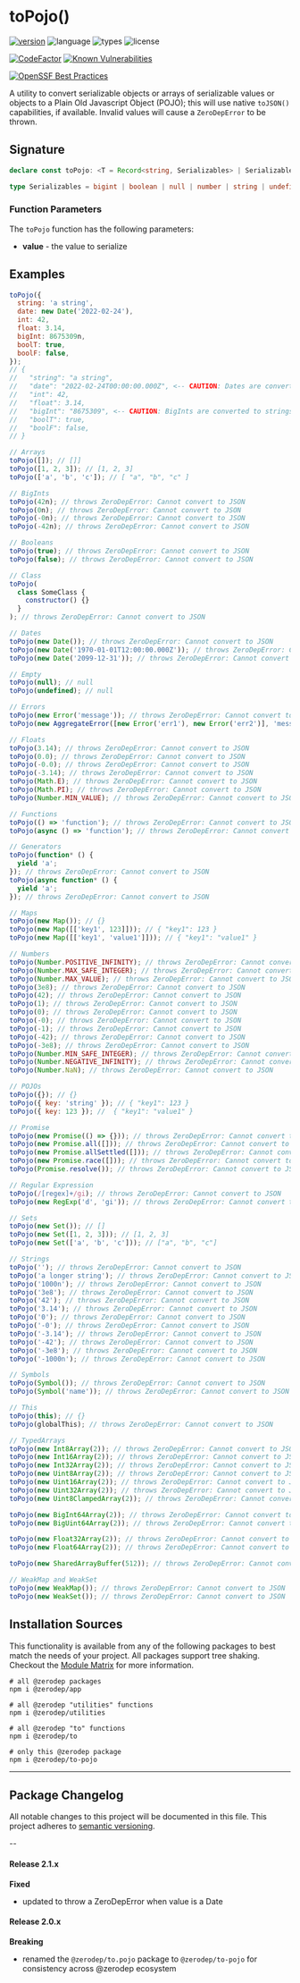 # toPojo()

[![version](https://img.shields.io/npm/v/@zerodep/to-pojo?style=flat-square&color=blue)](https://www.npmjs.com/package/@zerodep/to-pojo)
![language](https://img.shields.io/badge/typescript-100%25-blue?style=flat-square)
![types](https://img.shields.io/badge/types-included-blue?style=flat-square)
![license](https://img.shields.io/github/license/cdepage/zerodep?color=blue&style=flat-square)

[![CodeFactor](https://www.codefactor.io/repository/github/cdepage/zerodep/badge)](https://www.codefactor.io/repository/github/cdepage/zerodep)
[![Known Vulnerabilities](https://snyk.io/test/github/cdepage/zerodep/badge.svg)](https://snyk.io/test/github/cdepage/zerodep)

[![OpenSSF Best Practices](https://www.bestpractices.dev/projects/9225/badge)](https://www.bestpractices.dev/projects/9225)

A utility to convert serializable objects or arrays of serializable values or objects to a Plain Old Javascript Object (POJO); this will use native `toJSON()` capabilities, if available. Invalid values will cause a `ZeroDepError` to be thrown.

## Signature

```typescript
declare const toPojo: <T = Record<string, Serializables> | Serializables[]>(value: Serializables[] | { [key: string]: Serializables } | Map<string, Serializables> | Set<Serializables> | null) => T | null;

type Serializables = bigint | boolean | null | number | string | undefined | Date | Map<string, Serializables> | Set<Serializables> | { [key: string]: Serializables } | { toJSON: () => Serializables; [key: string]: any };
```

### Function Parameters

The `toPojo` function has the following parameters:

- **value** - the value to serialize

## Examples

```javascript
toPojo({
  string: 'a string',
  date: new Date('2022-02-24'),
  int: 42,
  float: 3.14,
  bigInt: 8675309n,
  boolT: true,
  boolF: false,
});
// {
//   "string": "a string",
//   "date": "2022-02-24T00:00:00.000Z", <-- CAUTION: Dates are converted to ISO-8601 format
//   "int": 42,
//   "float": 3.14,
//   "bigInt": "8675309", <-- CAUTION: BigInts are converted to strings
//   "boolT": true,
//   "boolF": false,
// }

// Arrays
toPojo([]); // []]
toPojo([1, 2, 3]); // [1, 2, 3]
toPojo(['a', 'b', 'c']); // [ "a", "b", "c" ]

// BigInts
toPojo(42n); // throws ZeroDepError: Cannot convert to JSON
toPojo(0n); // throws ZeroDepError: Cannot convert to JSON
toPojo(-0n); // throws ZeroDepError: Cannot convert to JSON
toPojo(-42n); // throws ZeroDepError: Cannot convert to JSON

// Booleans
toPojo(true); // throws ZeroDepError: Cannot convert to JSON
toPojo(false); // throws ZeroDepError: Cannot convert to JSON

// Class
toPojo(
  class SomeClass {
    constructor() {}
  }
); // throws ZeroDepError: Cannot convert to JSON

// Dates
toPojo(new Date()); // throws ZeroDepError: Cannot convert to JSON
toPojo(new Date('1970-01-01T12:00:00.000Z')); // throws ZeroDepError: Cannot convert to JSON
toPojo(new Date('2099-12-31')); // throws ZeroDepError: Cannot convert to JSON

// Empty
toPojo(null); // null
toPojo(undefined); // null

// Errors
toPojo(new Error('message')); // throws ZeroDepError: Cannot convert to JSON
toPojo(new AggregateError([new Error('err1'), new Error('err2')], 'message')); // throws ZeroDepError: Cannot convert to JSON

// Floats
toPojo(3.14); // throws ZeroDepError: Cannot convert to JSON
toPojo(0.0); // throws ZeroDepError: Cannot convert to JSON
toPojo(-0.0); // throws ZeroDepError: Cannot convert to JSON
toPojo(-3.14); // throws ZeroDepError: Cannot convert to JSON
toPojo(Math.E); // throws ZeroDepError: Cannot convert to JSON
toPojo(Math.PI); // throws ZeroDepError: Cannot convert to JSON
toPojo(Number.MIN_VALUE); // throws ZeroDepError: Cannot convert to JSON

// Functions
toPojo(() => 'function'); // throws ZeroDepError: Cannot convert to JSON
toPojo(async () => 'function'); // throws ZeroDepError: Cannot convert to JSON

// Generators
toPojo(function* () {
  yield 'a';
}); // throws ZeroDepError: Cannot convert to JSON
toPojo(async function* () {
  yield 'a';
}); // throws ZeroDepError: Cannot convert to JSON

// Maps
toPojo(new Map()); // {}
toPojo(new Map([['key1', 123]])); // { "key1": 123 }
toPojo(new Map([['key1', 'value1']])); // { "key1": "value1" }

// Numbers
toPojo(Number.POSITIVE_INFINITY); // throws ZeroDepError: Cannot convert to JSON
toPojo(Number.MAX_SAFE_INTEGER); // throws ZeroDepError: Cannot convert to JSON
toPojo(Number.MAX_VALUE); // throws ZeroDepError: Cannot convert to JSON
toPojo(3e8); // throws ZeroDepError: Cannot convert to JSON
toPojo(42); // throws ZeroDepError: Cannot convert to JSON
toPojo(1); // throws ZeroDepError: Cannot convert to JSON
toPojo(0); // throws ZeroDepError: Cannot convert to JSON
toPojo(-0); // throws ZeroDepError: Cannot convert to JSON
toPojo(-1); // throws ZeroDepError: Cannot convert to JSON
toPojo(-42); // throws ZeroDepError: Cannot convert to JSON
toPojo(-3e8); // throws ZeroDepError: Cannot convert to JSON
toPojo(Number.MIN_SAFE_INTEGER); // throws ZeroDepError: Cannot convert to JSON
toPojo(Number.NEGATIVE_INFINITY); // throws ZeroDepError: Cannot convert to JSON
toPojo(Number.NaN); // throws ZeroDepError: Cannot convert to JSON

// POJOs
toPojo({}); // {}
toPojo({ key: 'string' }); // { "key1": 123 }
toPojo({ key: 123 }); //  { "key1": "value1" }

// Promise
toPojo(new Promise(() => {})); // throws ZeroDepError: Cannot convert to JSON
toPojo(new Promise.all([])); // throws ZeroDepError: Cannot convert to JSON
toPojo(new Promise.allSettled([])); // throws ZeroDepError: Cannot convert to JSON
toPojo(new Promise.race([])); // throws ZeroDepError: Cannot convert to JSON
toPojo(Promise.resolve()); // throws ZeroDepError: Cannot convert to JSON

// Regular Expression
toPojo(/[regex]+/gi); // throws ZeroDepError: Cannot convert to JSON
toPojo(new RegExp('d', 'gi')); // throws ZeroDepError: Cannot convert to JSON

// Sets
toPojo(new Set()); // []
toPojo(new Set([1, 2, 3])); // [1, 2, 3]
toPojo(new Set(['a', 'b', 'c'])); // ["a", "b", "c"]

// Strings
toPojo(''); // throws ZeroDepError: Cannot convert to JSON
toPojo('a longer string'); // throws ZeroDepError: Cannot convert to JSON
toPojo('1000n'); // throws ZeroDepError: Cannot convert to JSON
toPojo('3e8'); // throws ZeroDepError: Cannot convert to JSON
toPojo('42'); // throws ZeroDepError: Cannot convert to JSON
toPojo('3.14'); // throws ZeroDepError: Cannot convert to JSON
toPojo('0'); // throws ZeroDepError: Cannot convert to JSON
toPojo('-0'); // throws ZeroDepError: Cannot convert to JSON
toPojo('-3.14'); // throws ZeroDepError: Cannot convert to JSON
toPojo('-42'); // throws ZeroDepError: Cannot convert to JSON
toPojo('-3e8'); // throws ZeroDepError: Cannot convert to JSON
toPojo('-1000n'); // throws ZeroDepError: Cannot convert to JSON

// Symbols
toPojo(Symbol()); // throws ZeroDepError: Cannot convert to JSON
toPojo(Symbol('name')); // throws ZeroDepError: Cannot convert to JSON

// This
toPojo(this); // {}
toPojo(globalThis); // throws ZeroDepError: Cannot convert to JSON

// TypedArrays
toPojo(new Int8Array(2)); // throws ZeroDepError: Cannot convert to JSON
toPojo(new Int16Array(2)); // throws ZeroDepError: Cannot convert to JSON
toPojo(new Int32Array(2)); // throws ZeroDepError: Cannot convert to JSON
toPojo(new Uint8Array(2)); // throws ZeroDepError: Cannot convert to JSON
toPojo(new Uint16Array(2)); // throws ZeroDepError: Cannot convert to JSON
toPojo(new Uint32Array(2)); // throws ZeroDepError: Cannot convert to JSON
toPojo(new Uint8ClampedArray(2)); // throws ZeroDepError: Cannot convert to JSON

toPojo(new BigInt64Array(2)); // throws ZeroDepError: Cannot convert to JSON
toPojo(new BigUint64Array(2)); // throws ZeroDepError: Cannot convert to JSON

toPojo(new Float32Array(2)); // throws ZeroDepError: Cannot convert to JSON
toPojo(new Float64Array(2)); // throws ZeroDepError: Cannot convert to JSON

toPojo(new SharedArrayBuffer(512)); // throws ZeroDepError: Cannot convert to JSON

// WeakMap and WeakSet
toPojo(new WeakMap()); // throws ZeroDepError: Cannot convert to JSON
toPojo(new WeakSet()); // throws ZeroDepError: Cannot convert to JSON
```

## Installation Sources

This functionality is available from any of the following packages to best match the needs of your project. All packages support tree shaking. Checkout the [Module Matrix](/) for more information.

```shell
# all @zerodep packages
npm i @zerodep/app

# all @zerodep "utilities" functions
npm i @zerodep/utilities

# all @zerodep "to" functions
npm i @zerodep/to

# only this @zerodep package
npm i @zerodep/to-pojo
```

---

## Package Changelog

All notable changes to this project will be documented in this file. This project adheres to [semantic versioning](https://semver.org/spec/v2.0.0.html).

--

#### Release 2.1.x

**Fixed**

- updated to throw a ZeroDepError when value is a Date

#### Release 2.0.x

**Breaking**

- renamed the `@zerodep/to.pojo` package to `@zerodep/to-pojo` for consistency across @zerodep ecosystem

